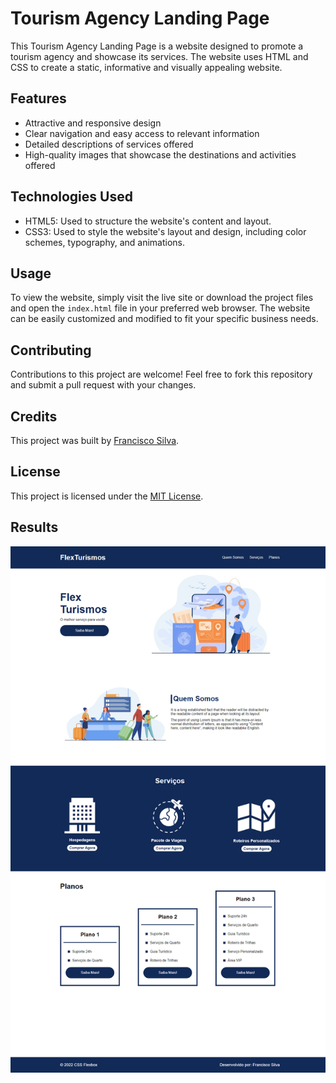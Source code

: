 # Tourism Agency Landing Page

This Tourism Agency Landing Page is a website designed to promote a tourism agency and showcase its services. The website uses HTML and CSS to create a static, informative and visually appealing website.

## Features

- Attractive and responsive design
- Clear navigation and easy access to relevant information
- Detailed descriptions of services offered
- High-quality images that showcase the destinations and activities offered

## Technologies Used

- HTML5: Used to structure the website's content and layout.
- CSS3: Used to style the website's layout and design, including color schemes, typography, and animations.

## Usage

To view the website, simply visit the live site or download the project files and open the `index.html` file in your preferred web browser. The website can be easily customized and modified to fit your specific business needs.

## Contributing

Contributions to this project are welcome! Feel free to fork this repository and submit a pull request with your changes.

## Credits

This project was built by [Francisco Silva](https://github.com/Burntroll).

## License

This project is licensed under the [MIT License](https://opensource.org/licenses/MIT).

## Results

![Website Screenshot](webpage.png)